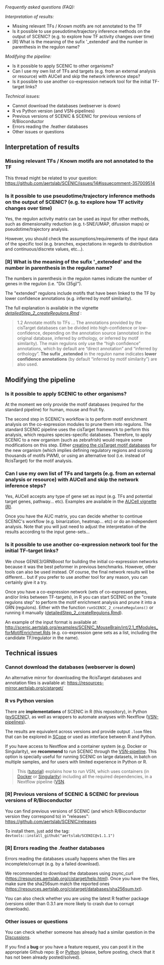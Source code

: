 
*Frequently asked questions (FAQ):*

  *Interpretation of results:*
   - Missing relevant TFs / Known motifs are not annotated to the TF
   - Is it possible to use pseudotime/trajectory inference methods on the output of SCENIC? (e.g. to explore how TF activity changes over time)
   - [R] What is the meaning of the sufix '_extended' and the number in parenthesis in the regulon name?
   
  *Modifying the pipeline:*
   - Is it possible to apply SCENIC to other organisms?
   - Can I use my own list of TFs and targets (e.g. from an external analysis or resource) with AUCell and skip the network inference steps?
   - Is it possible to use another co-expression network tool for the initial TF-target links? 
   
   *Technical issues:*
   - Cannot download the databases (webserver is down)
   - R vs Python version (and VSN-pipelines)
   - Previous versions of SCENIC & SCENIC for previous versions of R/Bioconductor
   - Errors reading the .feather databases
   - Other issues or questions

## Interpretation of results

### Missing relevant TFs / Known motifs are not annotated to the TF

This thread might be related to your question: https://github.com/aertslab/SCENIC/issues/14#issuecomment-357009514

### Is it possible to use pseudotime/trajectory inference methods on the output of SCENIC? (e.g. to explore how TF activity changes over time)
Yes, the regulon activity matrix can be used as input for other methods, such as dimensionality reduction (e.g. t-SNE/UMAP, difussion maps) or pseudotime/trajectory analysis. 

However, you should check the assumptions/requirements of the input data of the specific tool (e.g. branches, expectations in regards to distribution and continuous/discrete values, etc...).

### [R] What is the meaning of the sufix '_extended' and the number in parenthesis in the regulon name?

The numbers in parenthesis in the regulon names indicate the number of genes in the regulon (i.e. "Dlx (35g)").

The "extended" regulons include motifs that have been linked to the TF by lower confidence annotations (e.g. inferred by motif similarity). 

The full explanation is available in the vignette *[detailedStep_2_createRegulons.Rmd](https://rawcdn.githack.com/aertslab/SCENIC/a0a00644b2f3589a3e2bc65486fc5f6cc00f48e1/inst/doc/detailedStep_2_createRegulons.html)* : 

> 1.2 Annotate motifs to TFs
...
The annotations provided by the cisTarget databases can be divided into high-confidence or low-confidence, depending on the annotation source (annotated in the original database, inferred by orthology, or inferred by motif similarity). The main regulons only use the “high confidence” annotations, which by default are “direct annotation” and “inferred by orthology”. **The sufix _extended** in the regulon name indicates **lower confidence annotations** (by default “inferred by motif similarity”) are also used.

## Modifying the pipeline

### Is it possible to apply SCENIC to other organisms?
At the moment we only provide the motif databases (required for the standard pipeline) for human, mouse and fruit fly.

The second step in SCENIC's workflow is to perform motif enrichment analysis on the co-expression modules to prune them into regulons. The standard SCENIC pipeline uses the cisTarget framework to perform this analysis, which requires species-specific databases.
Therefore, to apply SCENIC to a new organism (such as zebrafrish) would require some modifications on this step. Either [creating the cisTarget motif databases](https://github.com/aertslab/create_cisTarget_databases) for the new organism (which implies defining regulatory regions and scoring thousands of motifs PWM), or using an alternative tool (i.e. instead of RcisTarget) for the motif analysis.

### Can I use my own list of TFs and targets (e.g. from an external analysis or resource) with AUCell and skip the network inference steps?

Yes, AUCell accepts any type of gene set as input (e.g. TFs and potential target genes, pathway... etc). Examples are available in the [AUCell vignette (R)](https://bioconductor.org/packages/release/bioc/vignettes/AUCell/inst/doc/AUCell.html). 

Once you have the AUC matrix, you can decide whether to continue SCENIC's workflow (e.g. binarization, heatmap... etc) or do an independent analysis.
Note that you will just need to adjust the interpretation of the results according to the input gene-sets... 

### Is it possible to use another co-expression network tool for the initial TF-target links? 

We chose GENIE3/GRNBoost for building the initial co-expression networks because it was the best peformer in previous benchmarks. 
However, other tools can also be used instead. Of course, the final network results will be different... but if you prefer to use another tool for any reason, you can certainly give it a try. 

Once you have a co-expression network (sets of co-expressed genes, and/or links between TF-targets), in R you can start SCENIC on the "create regulons step" to perform the motif enrichment analysis and prune it into a GRN (regulons). Either with the function `runSCENIC_2_createRegulons()` or running it manually ([detailedStep_2_createRegulons.Rmd](https://github.com/aertslab/SCENIC/blob/master/vignettes/detailedStep_2_createRegulons.Rmd)).

An example of the input format is available at: 
http://scenic.aertslab.org/examples/SCENIC_MouseBrain/int/2.1_tfModules_forMotifEnrichmet.Rds 
(e.g. co-expression gene sets as a list, including the candidate TF/regulator in the name).


## Technical issues

### Cannot download the databases (webserver is down)

An alternative mirror for downloading the RcisTarget databases and annotation files is available at: https://resources-mirror.aertslab.org/cistarget/

### R vs Python version

There are **implementations** of SCENIC in R (this repository), in Python ([pySCENIC](https://github.com/aertslab/pySCENIC)), as well as wrappers to automate analyses with Nextflow ([VSN-pipelines](https://vsn-pipelines.readthedocs.io/en/latest/)).

The results are equivalent across versions and provide output `.loom` files that can be explored in [SCope](http://scope.aertslab.org) or used as interface between R and Python.

If you have access to Nextflow and a container system (e.g. Docker or Singularity), we **recommend** to run SCENIC through the [VSN-pipeline](https://vsn-pipelines.readthedocs.io/en/latest/). This option is specially useful for running SCENIC on large datasets, in batch on multiple samples, and for users with limited experience in Python or R.

> This ([tutorial](http://htmlpreview.github.io/?https://github.com/aertslab/SCENIC/blob/master/Tutorials_JupyterNotebooks/SCENIC_tutorial_1-RunningVSN.html)) explains how to run VSN, which uses containers (in [Docker](https://cloud.docker.com/u/aertslab/repository/docker/aertslab/pyscenic) or [Singularity](https://www.singularity-hub.org/collections/2033)) including all the required dependencies, in a Nextflow pipeline ([VSN](https://github.com/aertslab/scenic-nf).

### [R] Previous versions of SCENIC & SCENIC for previous versions of R/Bioconductor

You can find previous versions of SCENIC (and which R/Bioconductor version they correspond to) in "releases": https://github.com/aertslab/SCENIC/releases

To install them, just add the tag: `devtools::install_github("aertslab/SCENIC@v1.1.1")`

### [R] Errors reading the .feather databases

Errors reading the databases usually happens when the files are incomplete/corrupt (e.g. by a failed download).

We recommended to download the databases using zsync_curl (https://resources.aertslab.org/cistarget/help.html). Once you have the files, make sure the sha256sum match the reported ones (https://resources.aertslab.org/cistarget/databases/sha256sum.txt). 

You can also check whether you are using the latest R feather package (versions older than 0.3.1 are more likely to crash due to corrupt downloads).

### Other issues or questions

You can check whether someone has already had a similar question in the [Discussions](https://github.com/aertslab/SCENIC/discussions/).

If you find a **bug** or you have a feature request, you can post it in the appropriate Github repo: [R](https://github.com/aertslab/SCENIC/issues?q=+is%3Aclosed) or [Python]([R](https://github.com/aertslab/pySCENIC/issues?q=+is%3Aclosed)) (please, before posting, check that it has not been already posted/solved).

